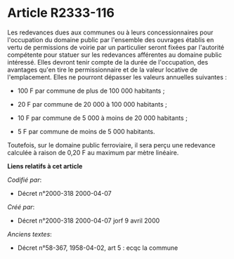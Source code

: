 # Article R2333-116

Les redevances dues aux communes ou à leurs concessionnaires pour l'occupation du domaine public par l'ensemble des ouvrages
établis en vertu de permissions de voirie par un particulier seront fixées par l'autorité compétente pour statuer sur les
redevances afférentes au domaine public intéressé. Elles devront tenir compte de la durée de l'occupation, des avantages
qu'en tire le permissionnaire et de la valeur locative de l'emplacement. Elles ne pourront dépasser les valeurs annuelles
suivantes :

- 100 F par commune de plus de 100 000 habitants ;

- 20 F par commune de 20 000 à 100 000 habitants ;

- 10 F par commune de 5 000 à moins de 20 000 habitants ;

- 5 F par commune de moins de 5 000 habitants.

Toutefois, sur le domaine public ferroviaire, il sera perçu une redevance calculée à raison de 0,20 F au maximum par mètre
linéaire.

**Liens relatifs à cet article**

_Codifié par_:

  - Décret n°2000-318 2000-04-07

_Créé par_:

  - Décret n°2000-318 2000-04-07 jorf 9 avril 2000

_Anciens textes_:

  - Décret n°58-367, 1958-04-02, art 5 : ecqc la commune
